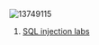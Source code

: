 
![13749115](https://github.com/vdh1612/CTF_write_up/assets/125654739/05d3a3c8-7a39-427e-baf6-08695510f789)


1. [SQL injection labs](https://sordid-cashew-ba3.notion.site/SQLI-8a2c2a4c65a043dba9d377b8623d512d)


